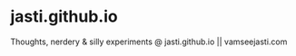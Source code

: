 jasti.github.io
===============
Thoughts, nerdery & silly experiments @ jasti.github.io || vamseejasti.com



